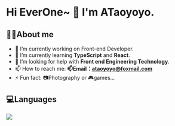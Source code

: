 # Hi EverOne~ 👋 I'm ATaoyoyo.

<!--
**ATaoyoyo/ATaoyoyo** is a ✨ _special_ ✨ repository because its `README.md` (this file) appears on your GitHub profile.

Here are some ideas to get you started:

- 🔭 I’m currently working on web front end.
- 🌱 I’m currently learning TypeScript and React.
- 👯 I’m looking to collaborate on web front end.
- 🤔 I’m looking for help with advanced front end.
- 💬 Ask me about ...
- 📫 How to reach me: ataoyoyo@foxmail.com
- ⚡ Fun fact: Photography or games...
-->

## 👨‍💻About me
- 🔭 I’m currently working on Front-end Developer.
- 🌱 I’m currently learning **TypeScript** and **React**.
- 🤔 I’m looking for help with **Front end Engineering Technology**.
- 📫 How to reach me: **📫Email：ataoyoyo@foxmail.com**
- ⚡ Fun fact: 📷Photography or 🎮games...

## 💻Languages
<a href="https://github.com/ATaoyoyo/">
  <img align="" src="https://github-readme-stats.vercel.app/api/top-langs/?username=ATaoyoyo&layout=compact&count_private=true" />
</a>

<!-- <a href="https://github.com/ATaoyoyo/">
  <img align="right" src="https://github-readme-stats.vercel.app/api?username=ATaoyoyo&hide=prs,contribs&count_private=true&show_icons=true" />
</a> -->





